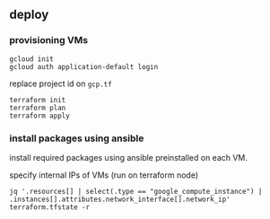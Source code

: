 ## deploy

### provisioning VMs
```
gcloud init
gcloud auth application-default login
```
replace project id on `gcp.tf`
```
terraform init
terraform plan
terraform apply
```

### install packages using ansible
install required packages using ansible preinstalled on each VM.

specify internal IPs of VMs (run on terraform node)
```
jq '.resources[] | select(.type == "google_compute_instance") | .instances[].attributes.network_interface[].network_ip' terraform.tfstate -r
```


